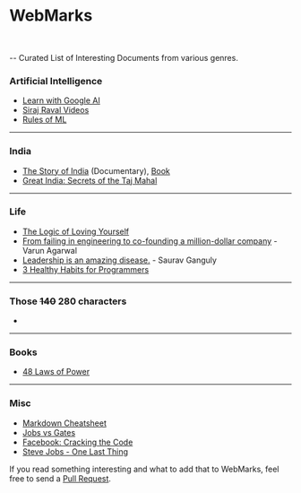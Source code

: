# WebMarks
<br> 

-- Curated List of Interesting Documents from various genres.

### Artificial Intelligence

- [Learn with Google AI](https://ai.google/education/)
- [Siraj Raval Videos](https://www.youtube.com/channel/UCWN3xxRkmTPmbKwht9FuE5A/)
- [Rules of ML](https://developers.google.com/machine-learning/rules-of-ml/)

<hr>

### India

- [The Story of India](https://www.amazon.com/The-Story-of-India/dp/B004DCNEQI) (Documentary), [Book](https://www.goodreads.com/book/show/1830876.The_Story_of_India)
- [Great India: Secrets of the Taj Mahal](https://www.amazon.com/Great-India-Secrets-Taj-Mahal/dp/B06XK47L17)

<hr>

### Life

- [The Logic of Loving Yourself](https://www.ted.com/playlists/465/the_logic_of_loving_yourself)
- [From failing in engineering to co-founding a million-dollar company](https://www.youtube.com/watch?v=nMPqsjuXDmE) - Varun Agarwal
- [Leadership is an amazing disease.](https://economictimes.indiatimes.com/news/sports/leadership-is-an-amazing-disease-it-either-cures-you-or-kills-you-saurav-ganguly/articleshow/63150043.cms) - Saurav Ganguly
- [3 Healthy Habits for Programmers](https://dev.to/_patrickgod/3-healthy-habits-for-programmers-1dce)

<hr>

### Those ~~140~~ 280 characters

- 

<hr>

### Books

- [48 Laws of Power](https://www.amazon.com/48-Laws-Power-Robert-Greene/dp/0140280197)

<hr>

### Misc

- [Markdown Cheatsheet](https://github.com/adam-p/markdown-here/wiki/Markdown-Cheatsheet)
- [Jobs vs Gates](https://www.amazon.com/gp/video/detail/B077KBDWG1/)
- [Facebook: Cracking the Code](https://www.amazon.com/gp/video/detail/B06ZXSGZ51)
- [Steve Jobs - One Last Thing](https://www.amazon.com/gp/video/detail/B008WF9BZA)


If you read something interesting and what to add that to WebMarks, feel free to send a [Pull Request](https://github.com/Dharamsitejas/WebMarks/pulls). 
